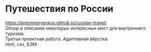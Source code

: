 # Путешествия по России #  
https://antonmaryenkov.github.io/russian-travel/  
Обзор и описание некоторых интересных мест для внутреннего туризма.  
Третья проектная работа. Адаптивная вёрстка.  
html, css, БЭМ.